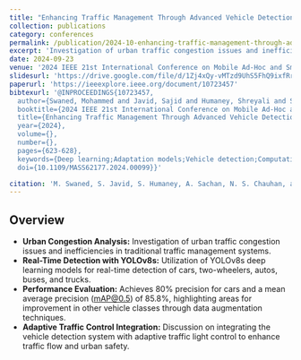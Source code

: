 ```yaml
---
title: "Enhancing Traffic Management Through Advanced Vehicle Detection for Congestion Prevention"
collection: publications
category: conferences
permalink: /publication/2024-10-enhancing-traffic-management-through-advanced-vehicle-detection-for-congestion-prevention
excerpt: 'Investigation of urban traffic congestion issues and inefficiencies in traditional traffic management systems.'
date: 2024-09-23
venue: '2024 IEEE 21st International Conference on Mobile Ad-Hoc and Smart Systems (MASS) at Seoul, South Korea'
slidesurl: 'https://drive.google.com/file/d/1Zj4xQy-vMTzd9UhS5FhQ9ixfRrPJwLgn/view?usp=sharing'
paperurl: 'https://ieeexplore.ieee.org/document/10723457'
bibtexurl: '@INPROCEEDINGS{10723457,
  author={Swaned, Mohammed and Javid, Sajid and Humaney, Shreyali and Sachan, Anuj and Chauhan, Nisha Singh and Kumar, Neetesh},
  booktitle={2024 IEEE 21st International Conference on Mobile Ad-Hoc and Smart Systems (MASS)}, 
  title={Enhancing Traffic Management Through Advanced Vehicle Detection for Congestion Prevention}, 
  year={2024},
  volume={},
  number={},
  pages={623-628},
  keywords={Deep learning;Adaptation models;Vehicle detection;Computational modeling;Urban areas;Motorcycles;Traffic control;Real-time systems;Automobiles;Vehicle dynamics;Traffic management system;Vehicle detection;YOLO;YOLOv8s;Precision;Recall;mAP},
  doi={10.1109/MASS62177.2024.00099}}'

citation: 'M. Swaned, S. Javid, S. Humaney, A. Sachan, N. S. Chauhan, and N. Kumar. (2024). "Enhancing Traffic Management Through Advanced Vehicle Detection for Congestion Prevention." <i>2024 IEEE 21st International Conference on Mobile Ad-Hoc and Smart Systems (MASS)</i>. 623–628.'
---
```


## Overview

- **Urban Congestion Analysis:** Investigation of urban traffic congestion issues and inefficiencies in traditional traffic management systems.  
- **Real-Time Detection with YOLOv8s:** Utilization of YOLOv8s deep learning models for real-time detection of cars, two-wheelers, autos, buses, and trucks.  
- **Performance Evaluation:** Achieves 80% precision for cars and a mean average precision (mAP@0.5) of 85.8%, highlighting areas for improvement in other vehicle classes through data augmentation techniques.  
- **Adaptive Traffic Control Integration:** Discussion on integrating the vehicle detection system with adaptive traffic light control to enhance traffic flow and urban safety.  
